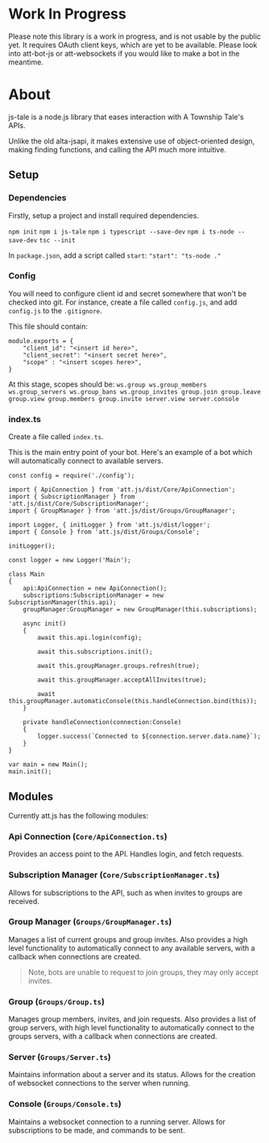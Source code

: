 # Work In Progress
Please note this library is a work in progress, and is not usable by the public yet. It requires OAuth client keys, which are yet to be available. Please look into att-bot-js or att-websockets if you would like to make a bot in the meantime.

# About
js-tale is a node.js library that eases interaction with A Township Tale's APIs. 

Unlike the old alta-jsapi, it makes extensive use of object-oriented design, making finding functions, and calling the API much more intuitive.

## Setup

### Dependencies
Firstly, setup a project and install required dependencies.

`npm init`
`npm i js-tale`
`npm i typescript --save-dev`
`npm i ts-node --save-dev`
`tsc --init`

In `package.json`, add a script called `start`:
`"start": "ts-node ."`

### Config
You will need to configure client id and secret somewhere that won't be checked into git.
For instance, create a file called `config.js`, and add `config.js` to the `.gitignore`.

This file should contain:
```
module.exports = {
    "client_id": "<insert id here>",
    "client_secret": "<insert secret here>",
    "scope" : "<insert scopes here>",
}
```

At this stage, scopes should be:
`ws.group ws.group_members ws.group_servers ws.group_bans ws.group_invites group.join group.leave group.view group.members group.invite server.view server.console`

### index.ts
Create a file called `index.ts`.

This is the main entry point of your bot.
Here's an example of a bot which will automatically connect to available servers.

```
const config = require('./config');

import { ApiConnection } from 'att.js/dist/Core/ApiConnection';
import { SubscriptionManager } from 'att.js/dist/Core/SubscriptionManager';
import { GroupManager } from 'att.js/dist/Groups/GroupManager';

import Logger, { initLogger } from 'att.js/dist/logger';
import { Console } from 'att.js/dist/Groups/Console';

initLogger();

const logger = new Logger('Main');

class Main
{
    api:ApiConnection = new ApiConnection();
    subscriptions:SubscriptionManager = new SubscriptionManager(this.api);
    groupManager:GroupManager = new GroupManager(this.subscriptions);

    async init()
    {
        await this.api.login(config);
        
        await this.subscriptions.init();

        await this.groupManager.groups.refresh(true);

        await this.groupManager.acceptAllInvites(true);

        await this.groupManager.automaticConsole(this.handleConnection.bind(this));
    }

    private handleConnection(connection:Console)
    {
        logger.success(`Connected to ${connection.server.data.name}`);
    }
}

var main = new Main();
main.init();
```

## Modules
Currently att.js has the following modules:

### Api Connection (`Core/ApiConnection.ts`)
Provides an access point to the API. Handles login, and fetch requests.

### Subscription Manager (`Core/SubscriptionManager.ts`)
Allows for subscriptions to the API, such as when invites to groups are received.

### Group Manager (`Groups/GroupManager.ts`)
Manages a list of current groups and group invites.
Also provides a high level functionality to automatically connect to any available servers, with a callback when connections are created.

> Note, bots are unable to request to join groups, they may only accept invites.

### Group (`Groups/Group.ts`)
Manages group members, invites, and join requests.
Also provides a list of group servers, with high level functionality to automatically connect to the groups servers, with a callback when connections are created.

### Server (`Groups/Server.ts`)
Maintains information about a server and its status.
Allows for the creation of websocket connections to the server when running.

### Console (`Groups/Console.ts`)
Maintains a websocket connection to a running server.
Allows for subscriptions to be made, and commands to be sent.
